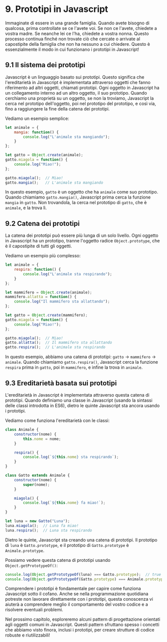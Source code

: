 # 9. Prototipi in Javascript

Immaginate di essere in una grande famiglia. Quando avete bisogno di qualcosa, prima controllate se ce l'avete voi. Se non ce l'avete, chiedete a vostra madre. Se neanche lei ce l'ha, chiedete a vostra nonna. Questo processo continua finché non trovate ciò che cercate o arrivate al capostipite della famiglia che non ha nessuno a cui chiedere. Questo è essenzialmente il modo in cui funzionano i prototipi in Javascript!

## 9.1 Il sistema dei prototipi

Javascript è un linguaggio basato sui prototipi. Questo significa che l'ereditarietà in Javascript è implementata attraverso oggetti che fanno riferimento ad altri oggetti, chiamati prototipi. Ogni oggetto in Javascript ha un collegamento interno ad un altro oggetto, il suo prototipo. Quando cerchiamo una proprietà su un oggetto, se non la troviamo, Javascript la cerca nel prototipo dell'oggetto, poi nel prototipo del prototipo, e così via, fino a raggiungere la fine della catena dei prototipi.

Vediamo un esempio semplice:

```javascript
let animale = {
    mangia: function() {
        console.log("L'animale sta mangiando");
    }
};

let gatto = Object.create(animale);
gatto.miagola = function() {
    console.log("Miao!");
};

gatto.miagola();  // Miao!
gatto.mangia();   // L'animale sta mangiando
```

In questo esempio, `gatto` è un oggetto che ha `animale` come suo prototipo. Quando chiamiamo `gatto.mangia()`, Javascript prima cerca la funzione `mangia` in `gatto`. Non trovandola, la cerca nel prototipo di `gatto`, che è `animale`, e la trova lì.

## 9.2 Catena dei prototipi

La catena dei prototipi può essere più lunga di un solo livello. Ogni oggetto in Javascript ha un prototipo, tranne l'oggetto radice `Object.prototype`, che è il capostipite di tutti gli oggetti.

Vediamo un esempio più complesso:

```javascript
let animale = {
    respira: function() {
        console.log("L'animale sta respirando");
    }
};

let mammifero = Object.create(animale);
mammifero.allatta = function() {
    console.log("Il mammifero sta allattando");
};

let gatto = Object.create(mammifero);
gatto.miagola = function() {
    console.log("Miao!");
};

gatto.miagola();  // Miao!
gatto.allatta();  // Il mammifero sta allattando
gatto.respira();  // L'animale sta respirando
```

In questo esempio, abbiamo una catena di prototipi: `gatto` -> `mammifero` -> `animale`. Quando chiamiamo `gatto.respira()`, Javascript cerca la funzione `respira` prima in `gatto`, poi in `mammifero`, e infine la trova in `animale`.

## 9.3 Ereditarietà basata sui prototipi

L'ereditarietà in Javascript è implementata attraverso questa catena di prototipi. Quando definiamo una classe in Javascript (usando la sintassi delle classi introdotta in ES6), dietro le quinte Javascript sta ancora usando i prototipi.

Vediamo come funziona l'ereditarietà con le classi:

```javascript
class Animale {
    constructor(nome) {
        this.nome = nome;
    }

    respira() {
        console.log(`${this.nome} sta respirando`);
    }
}

class Gatto extends Animale {
    constructor(nome) {
        super(nome);
    }

    miagola() {
        console.log(`${this.nome} fa miao!`);
    }
}

let luna = new Gatto("Luna");
luna.miagola();  // Luna fa miao!
luna.respira();  // Luna sta respirando
```

Dietro le quinte, Javascript sta creando una catena di prototipi. Il prototipo di `luna` è `Gatto.prototype`, e il prototipo di `Gatto.prototype` è `Animale.prototype`.

Possiamo vedere questa catena di prototipi usando `Object.getPrototypeOf()`:

```javascript
console.log(Object.getPrototypeOf(luna) === Gatto.prototype);  // true
console.log(Object.getPrototypeOf(Gatto.prototype) === Animale.prototype);  // true
```

Comprendere i prototipi è fondamentale per capire come funziona Javascript sotto il cofano. Anche se nella programmazione quotidiana potreste non lavorare direttamente con i prototipi, questa conoscenza vi aiuterà a comprendere meglio il comportamento del vostro codice e a risolvere eventuali problemi.

Nel prossimo capitolo, esploreremo alcuni pattern di progettazione orientati agli oggetti comuni in Javascript. Questi pattern sfruttano spesso i concetti che abbiamo visto finora, inclusi i prototipi, per creare strutture di codice robuste e riutilizzabili!
